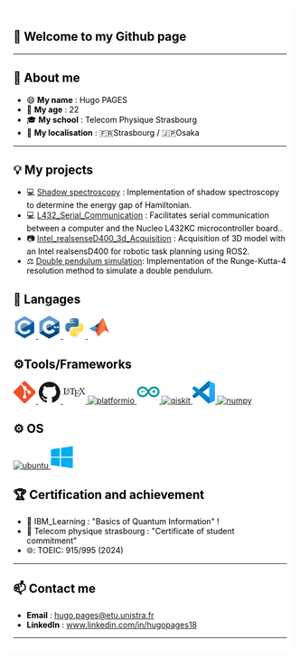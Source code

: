 <div style="background-color: white; color: black; padding: 10px;">
 
 ## 👾 Welcome to my Github page

---

## 🙋 About me

- 😄 **My name** : Hugo PAGES
- 🎂 **My age** : 22
- 🎓 **My school** : Telecom Physique Strasbourg 
- 📍 **My localisation** : 🇫🇷Strasbourg / 🇯🇵Osaka
---

## 💡 My projects

- 💻 [Shadow spectroscopy](https://github.com/hugopgs/Shadow_Spectroscopy) : Implementation of shadow spectroscopy to determine the energy gap of Hamiltonian.
- 💻 [L432_Serial_Communication](https://github.com/hugopgs/L432_Serial_Communication) : Facilitates serial communication between a computer and the Nucleo L432KC microcontroller board..
- 📷 [Intel_realsenseD400_3d_Acquisition](https://github.com/hugopgs/Intel_realsenseD400_3d_Acquisition) :  Acquisition of 3D model with an Intel realsensD400 for robotic task planning using ROS2.
- ⚖️ [Double pendulum simulation](https://github.com/hugopgs/Double-pendulum-simulation-with-Runge-Kutta-4): Implementation of the Runge-Kutta-4 resolution method to simulate a double pendulum.


## 🔧 Langages 

<a href="https://www.cprogramming.com" target="_blank" rel="noreferrer"> <img src="https://raw.githubusercontent.com/devicons/devicon/master/icons/c/c-original.svg" alt="c" width="40" height="40"/> </a> 
<a href="https://www.w3schools.com/cpp/" target="_blank" rel="noreferrer"> <img src="https://raw.githubusercontent.com/devicons/devicon/master/icons/cplusplus/cplusplus-original.svg" alt="cplusplus" width="40" height="40"/> </a> 
<a href="https://www.python.org" target="_blank" rel="noreferrer"> <img src="https://raw.githubusercontent.com/devicons/devicon/master/icons/python/python-original.svg" alt="python" width="40" height="40"/> </a>
<a href="https://www.mathworks.com/products/matlab.html" target="_blank" rel="noreferrer"> <img src="https://raw.githubusercontent.com/devicons/devicon/refs/heads/master/icons/matlab/matlab-original.svg" alt="matlab" width="40" height="40"/> </a>

## ⚙️Tools/Frameworks
<a href="https://git-scm.com/" target="_blank" rel="noreferrer"> <img src="https://raw.githubusercontent.com/devicons/devicon/refs/heads/master/icons/git/git-original.svg" alt="git" width="40" height="40"/> </a> 
<a href="https://github.com/" target="_blank" rel="noreferrer"> <img src="https://raw.githubusercontent.com/devicons/devicon/refs/heads/master/icons/github/github-original.svg" alt="github" width="40" height="40"/> </a> 
<a href="https://www.latex-project.org/" target="_blank" rel="noreferrer"> <img src="https://raw.githubusercontent.com/devicons/devicon/refs/heads/master/icons/latex/latex-original.svg" alt="latex" width="40" height="40"/> </a>
<a href="https://platformio.org/" target="_blank" rel="noreferrer"> <img src="https://cdn.platformio.org/images/platformio-logo.17fdc3bc.png" alt="platformio" width="40" height="40"/> </a>
<a href="https://www.arduino.cc/" target="_blank" rel="noreferrer"> <img src="https://raw.githubusercontent.com/devicons/devicon/refs/heads/master/icons/arduino/arduino-original.svg" alt="arduino" width="40" height="40"/> </a>
<a href="https://qiskit.org/" target="_blank" rel="noreferrer"> <img src="https://upload.wikimedia.org/wikipedia/commons/5/51/Qiskit-Logo.svg" alt="qiskit" width="40" height="40"/> </a>
<a href="https://code.visualstudio.com/" target="_blank" rel="noreferrer"> <img src="https://raw.githubusercontent.com/devicons/devicon/refs/heads/master/icons/vscode/vscode-original.svg" alt="vscode" width="40" height="40"/> </a>
<a href="https://numpy.org/" target="_blank" rel="noreferrer"> <img src="https://upload.wikimedia.org/wikipedia/commons/3/31/NumPy_logo_2020.svg" alt="numpy" width="100" height="40"/> </a>

## ⚙️ OS
<a href="https://ubuntu.com" target="_blank" rel="noreferrer"> <img src="https://assets.ubuntu.com/v1/594d0a0c-Canonical%20Ubuntu%20Dark.svg" alt="ubuntu" width="80" height="50"/> </a>
<a href="https://www.microsoft.com/windows" target="_blank" rel="noreferrer"> <img src="https://raw.githubusercontent.com/devicons/devicon/refs/heads/master/icons/windows8/windows8-original.svg" alt="windows" width="40" height="40"/> </a>

## 🏆 Certification and achievement

- :page_facing_up: IBM_Learning : "Basics of Quantum Information"  !
- :page_facing_up: Telecom physique strasbourg : "Certificate of student commitment"
- 🌐: TOEIC: 915/995 (2024)

---

## 📫 Contact me

- **Email** : hugo.pages@etu.unistra.fr
- **LinkedIn** : www.linkedin.com/in/hugopages18
---
